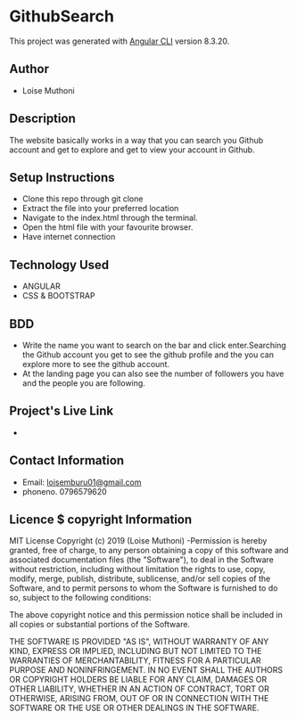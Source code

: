 # GithubSearch

This project was generated with [Angular CLI](https://github.com/angular/angular-cli) version 8.3.20.

## Author
- Loise Muthoni

## Description
The website basically works in a way that you can search you Github account and get to explore and get to view your account in Github.

## Setup Instructions

- Clone this repo through git clone
- Extract the file into your preferred location
- Navigate to the index.html through the terminal.
- Open the html file with your favourite browser.
- Have internet connection

## Technology Used
- ANGULAR
- CSS & BOOTSTRAP

## BDD
- Write the name you want to search on the bar and click enter.Searching the Github account you get to see the github profile and the you can explore more to see the github account.
- At the landing page you can also see the number of followers you have and the people you are following.
## Project's Live Link
- 

## Contact Information
- Email: loisemburu01@gmail.com
- phoneno. 0796579620

## Licence $ copyright Information
MIT License Copyright (c) 2019 (Loise Muthoni) 
-Permission is hereby granted, free of charge, to any person obtaining a copy of this software and associated documentation files (the "Software"), to deal in the Software without restriction, including without limitation the rights to use, copy, modify, merge, publish, distribute, sublicense, and/or sell copies of the Software, and to permit persons to whom the Software is furnished to do so, subject to the following conditions:

The above copyright notice and this permission notice shall be included in all copies or substantial portions of the Software.

THE SOFTWARE IS PROVIDED "AS IS", WITHOUT WARRANTY OF ANY KIND, EXPRESS OR IMPLIED, INCLUDING BUT NOT LIMITED TO THE WARRANTIES OF MERCHANTABILITY, FITNESS FOR A PARTICULAR PURPOSE AND NONINFRINGEMENT. IN NO EVENT SHALL THE AUTHORS OR COPYRIGHT HOLDERS BE LIABLE FOR ANY CLAIM, DAMAGES OR OTHER LIABILITY, WHETHER IN AN ACTION OF CONTRACT, TORT OR OTHERWISE, ARISING FROM, OUT OF OR IN CONNECTION WITH THE SOFTWARE OR THE USE OR OTHER DEALINGS IN THE SOFTWARE.
